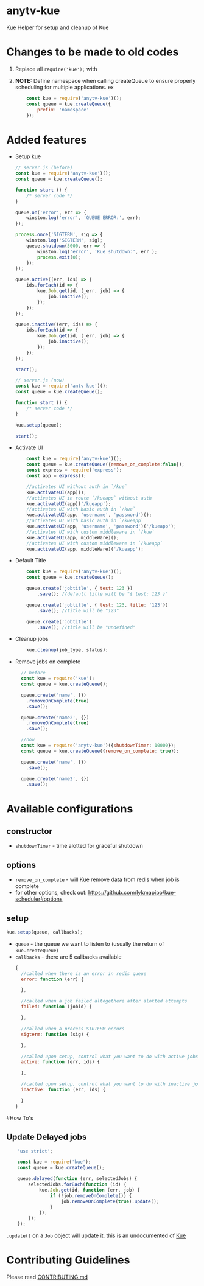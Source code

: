 # anytv-kue

Kue Helper for setup and cleanup of Kue

# Changes to be made to old codes

1. Replace all `require('kue');` with
1. **NOTE:** Define namespace when calling createQueue to ensure properly scheduling for multiple applications. ex

    ```javascript
        const kue = require('anytv-kue')();
        const queue = kue.createQueue({
            prefix: 'namespace'
        });
    ```

# Added features
- Setup kue

    ```javascript
    // server.js (before)
    const kue = require('anytv-kue')();
    const queue = kue.createQueue();

    function start () {
        /* server code */
    }

    queue.on('error', err => {
        winston.log('error', 'QUEUE ERROR:', err);
    });

    process.once('SIGTERM', sig => {
        winston.log('SIGTERM', sig);
        queue.shutdown(5000, err => {
            winston.log('error', 'Kue shutdown:', err );
            process.exit(0);
        });
    });

    queue.active((err, ids) => {
        ids.forEach(id => {
            kue.Job.get(id, (_err, job) => {
                job.inactive();
            });
        });
    });

    queue.inactive((err, ids) => {
        ids.forEach(id => {
            kue.Job.get(id, (_err, job) => {
                job.inactive();
            });
        });
    });

    start();

    ```
    ```javascript
    // server.js (now)
    const kue = require('antv-kue')();
    const queue = kue.createQueue();

    function start () {
        /* server code */
    }

    kue.setup(queue);

    start();

    ```
- Activate UI
    ```javascript
        const kue = require('anytv-kue')();
        const queue = kue.createQueue({remove_on_complete:false});
        const express = require('express');
        const app = express();

        //activates UI without auth in `/kue`
        kue.activateUI(app)();
        //activates UI in route `/kueapp` without auth
        kue.activateUI(app)('/kueapp');
        //activates UI with basic auth in `/kue`
        kue.activateUI(app, 'username', 'password')();
        //activates UI with basic auth in `/kueapp`
        kue.activateUI(app, 'username', 'password')('/kueapp');
        //activates UI with custom middleware in `/kue`
        kue.activateUI(app, middleWare)();
        //activates UI with custom middleware in `/kueapp`
        kue.activateUI(app, middleWare)('/kueapp');
    ```
- Default Title
    ```javascript
        const kue = require('anytv-kue')();
        const queue = kue.createQueue();

        queue.create('jobtitle', { test: 123 })
            .save(); //default title will be "{ test: 123 }"

        queue.create('jobtitle', { test: 123, title: '123'})
            .save(); //title will be "123"

        queue.create('jobtitle')
            .save(); //title will be "undefined"
    ```
- Cleanup jobs

    ```javascript
        kue.cleanup(job_type, status);
    ```

- Remove jobs on complete
    ```javascript
      // before
      const kue = require('kue');
      const queue = kue.createQueue();

      queue.create('name', {})
        .removeOnComplete(true)
        .save();

      queue.create('name2', {})
        .removeOnComplete(true)
        .save();
    ```
    ```javascript
      //now
      const kue = require('anytv-kue')({shutdownTimer: 10000});
      const queue = kue.createQueue({remove_on_complete: true});

      queue.create('name', {})
        .save();

      queue.create('name2', {})
        .save();
    ```

# Available configurations

## constructor
- `shutdownTimer` - time alotted for graceful shutdown

## options
- `remove_on_complete` - will Kue remove data from redis when job is complete
- for other options, check out: https://github.com/lykmapipo/kue-scheduler#options

## setup

```javascript
kue.setup(queue, callbacks);
```

- `queue` - the queue we want to listen to (usually the return of `kue.createQueue`)
- `callbacks` - there are 5 callbacks available
    ```javascript
    {
      //called when there is an error in redis queue
      error: function (err) {

      },

      //called when a job failed altogethere after alotted attempts
      failed: function (jobid) {

      },

      //called when a process SIGTERM occurs
      sigterm: function (sig) {

      },

      //called upon setup, control what you want to do with active jobs
      active: function (err, ids) {

      },

      //called upon setup, control what you want to do with inactive jobs
      inactive: function (err, ids) {

      }
    }
    ```

#How To's

## Update Delayed jobs
```javascript
    'use strict';

    const kue = require('kue');
    const queue = kue.createQueue();

    queue.delayed(function (err, selectedJobs) {
        selectedJobs.forEach(function (id) {
            kue.Job.get(id, function (err, job) {
                if (!job.removeOnComplete()) {
                    job.removeOnComplete(true).update();
                }
            });
        });
    });
```
    
`.update()` on a `Job` object will update it. this is an undocumented of [Kue](http://automattic.github.io/kue/)

# Contributing Guidelines
Please read [CONTRIBUTING.md](CONTRIBUTING.md)
